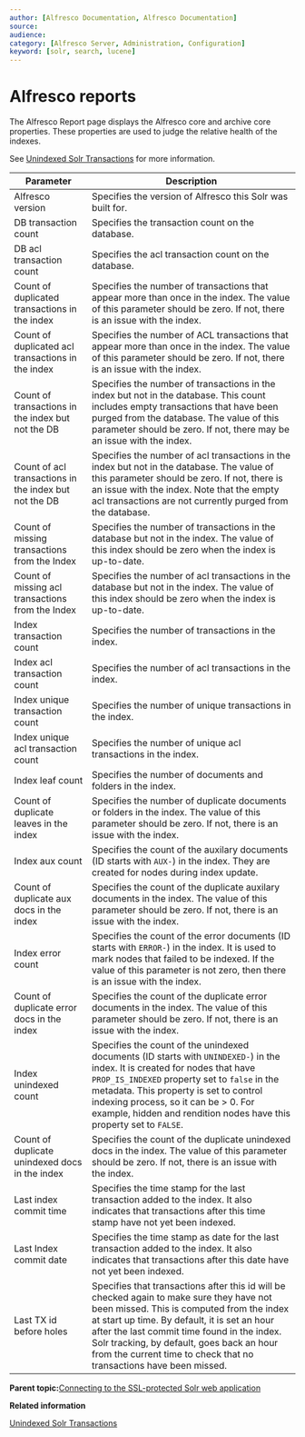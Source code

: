 ```yaml
---
author: [Alfresco Documentation, Alfresco Documentation]
source: 
audience: 
category: [Alfresco Server, Administration, Configuration]
keyword: [solr, search, lucene]
---
```


# Alfresco reports

The Alfresco Report page displays the Alfresco core and archive core properties. These properties are used to judge the relative health of the indexes.

See [Unindexed Solr Transactions](solr-unindex.md) for more information.

|Parameter|Description|
|---------|-----------|
|Alfresco version|Specifies the version of Alfresco this Solr was built for.|
|DB transaction count|Specifies the transaction count on the database.|
|DB acl transaction count|Specifies the acl transaction count on the database.|
|Count of duplicated transactions in the index|Specifies the number of transactions that appear more than once in the index. The value of this parameter should be zero. If not, there is an issue with the index.|
|Count of duplicated acl transactions in the index|Specifies the number of ACL transactions that appear more than once in the index. The value of this parameter should be zero. If not, there is an issue with the index.|
|Count of transactions in the index but not the DB|Specifies the number of transactions in the index but not in the database. This count includes empty transactions that have been purged from the database. The value of this parameter should be zero. If not, there may be an issue with the index.|
|Count of acl transactions in the index but not the DB|Specifies the number of acl transactions in the index but not in the database. The value of this parameter should be zero. If not, there is an issue with the index. Note that the empty acl transactions are not currently purged from the database.|
|Count of missing transactions from the Index|Specifies the number of transactions in the database but not in the index. The value of this index should be zero when the index is up-to-date.|
|Count of missing acl transactions from the Index|Specifies the number of acl transactions in the database but not in the index. The value of this index should be zero when the index is up-to-date.|
|Index transaction count|Specifies the number of transactions in the index.|
|Index acl transaction count|Specifies the number of acl transactions in the index.|
|Index unique transaction count|Specifies the number of unique transactions in the index.|
|Index unique acl transaction count|Specifies the number of unique acl transactions in the index.|
|Index leaf count|Specifies the number of documents and folders in the index.|
|Count of duplicate leaves in the index|Specifies the number of duplicate documents or folders in the index. The value of this parameter should be zero. If not, there is an issue with the index.|
|Index aux count|Specifies the count of the auxilary documents \(ID starts with `AUX-`\) in the index. They are created for nodes during index update.|
|Count of duplicate aux docs in the index|Specifies the count of the duplicate auxilary documents in the index. The value of this parameter should be zero. If not, there is an issue with the index.|
|Index error count|Specifies the count of the error documents \(ID starts with `ERROR-`\) in the index. It is used to mark nodes that failed to be indexed. If the value of this parameter is not zero, then there is an issue with the index.|
|Count of duplicate error docs in the index|Specifies the count of the duplicate error documents in the index. The value of this parameter should be zero. If not, there is an issue with the index.|
|Index unindexed count|Specifies the count of the unindexed documents \(ID starts with `UNINDEXED-`\) in the index. It is created for nodes that have `PROP_IS_INDEXED` property set to `false` in the metadata. This property is set to control indexing process, so it can be \> 0. For example, hidden and rendition nodes have this property set to `FALSE`.|
|Count of duplicate unindexed docs in the index|Specifies the count of the duplicate unindexed docs in the index. The value of this parameter should be zero. If not, there is an issue with the index.|
|Last index commit time|Specifies the time stamp for the last transaction added to the index. It also indicates that transactions after this time stamp have not yet been indexed.|
|Last Index commit date|Specifies the time stamp as date for the last transaction added to the index. It also indicates that transactions after this date have not yet been indexed.|
|Last TX id before holes|Specifies that transactions after this id will be checked again to make sure they have not been missed. This is computed from the index at start up time. By default, it is set an hour after the last commit time found in the index. Solr tracking, by default, goes back an hour from the current time to check that no transactions have been missed.|

**Parent topic:**[Connecting to the SSL-protected Solr web application](../tasks/ssl-protect-solrwebapp.md)

**Related information**  


[Unindexed Solr Transactions](solr-unindex.md)

